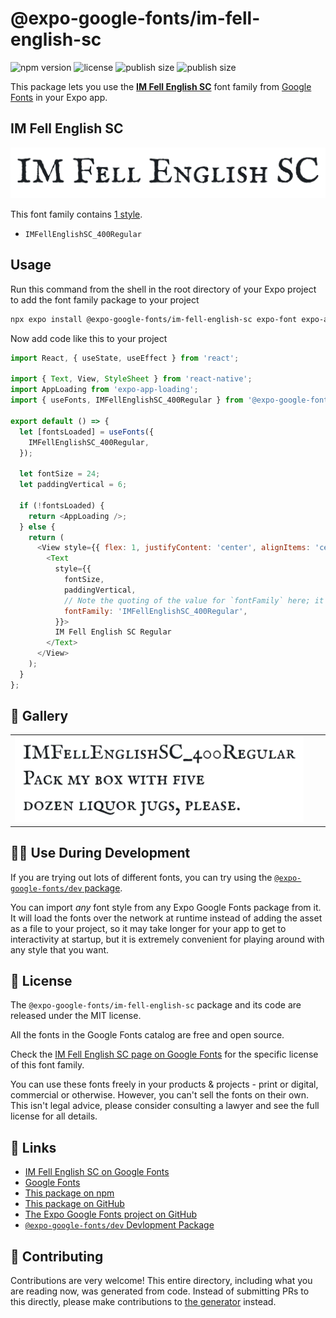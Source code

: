 # @expo-google-fonts/im-fell-english-sc

![npm version](https://flat.badgen.net/npm/v/@expo-google-fonts/im-fell-english-sc)
![license](https://flat.badgen.net/github/license/expo/google-fonts)
![publish size](https://flat.badgen.net/packagephobia/install/@expo-google-fonts/im-fell-english-sc)
![publish size](https://flat.badgen.net/packagephobia/publish/@expo-google-fonts/im-fell-english-sc)

This package lets you use the [**IM Fell English SC**](https://fonts.google.com/specimen/IM+Fell+English+SC) font family from [Google Fonts](https://fonts.google.com/) in your Expo app.

## IM Fell English SC

![IM Fell English SC](./font-family.png)

This font family contains [1 style](#-gallery).

- `IMFellEnglishSC_400Regular`

## Usage

Run this command from the shell in the root directory of your Expo project to add the font family package to your project
```sh
npx expo install @expo-google-fonts/im-fell-english-sc expo-font expo-app-loading
```

Now add code like this to your project
```js
import React, { useState, useEffect } from 'react';

import { Text, View, StyleSheet } from 'react-native';
import AppLoading from 'expo-app-loading';
import { useFonts, IMFellEnglishSC_400Regular } from '@expo-google-fonts/im-fell-english-sc';

export default () => {
  let [fontsLoaded] = useFonts({
    IMFellEnglishSC_400Regular,
  });

  let fontSize = 24;
  let paddingVertical = 6;

  if (!fontsLoaded) {
    return <AppLoading />;
  } else {
    return (
      <View style={{ flex: 1, justifyContent: 'center', alignItems: 'center' }}>
        <Text
          style={{
            fontSize,
            paddingVertical,
            // Note the quoting of the value for `fontFamily` here; it expects a string!
            fontFamily: 'IMFellEnglishSC_400Regular',
          }}>
          IM Fell English SC Regular
        </Text>
      </View>
    );
  }
};

```

## 🔡 Gallery


||||
|-|-|-|
|![IMFellEnglishSC_400Regular](./IMFellEnglishSC_400Regular.ttf.png)||||


## 👩‍💻 Use During Development

If you are trying out lots of different fonts, you can try using the [`@expo-google-fonts/dev` package](https://github.com/expo/google-fonts/tree/master/font-packages/dev#readme).

You can import *any* font style from any Expo Google Fonts package from it. It will load the fonts
over the network at runtime instead of adding the asset as a file to your project, so it may take longer
for your app to get to interactivity at startup, but it is extremely convenient
for playing around with any style that you want.

## 📖 License

The `@expo-google-fonts/im-fell-english-sc` package and its code are released under the MIT license.

All the fonts in the Google Fonts catalog are free and open source.

Check the [IM Fell English SC page on Google Fonts](https://fonts.google.com/specimen/IM+Fell+English+SC) for the specific license of this font family.

You can use these fonts freely in your products & projects - print or digital, commercial or otherwise. However, you can't sell the fonts on their own. This isn't legal advice, please consider consulting a lawyer and see the full license for all details.

## 🔗 Links

- [IM Fell English SC on Google Fonts](https://fonts.google.com/specimen/IM+Fell+English+SC)
- [Google Fonts](https://fonts.google.com/)
- [This package on npm](https://www.npmjs.com/package/@expo-google-fonts/im-fell-english-sc)
- [This package on GitHub](https://github.com/expo/google-fonts/tree/master/font-packages/im-fell-english-sc)
- [The Expo Google Fonts project on GitHub](https://github.com/expo/google-fonts)
- [`@expo-google-fonts/dev` Devlopment Package](https://github.com/expo/google-fonts/tree/master/font-packages/dev)

## 🤝 Contributing

Contributions are very welcome! This entire directory, including what you are reading now, was generated from code. Instead of submitting PRs to this directly, please make contributions to [the generator](https://github.com/expo/google-fonts/tree/master/packages/generator) instead.
